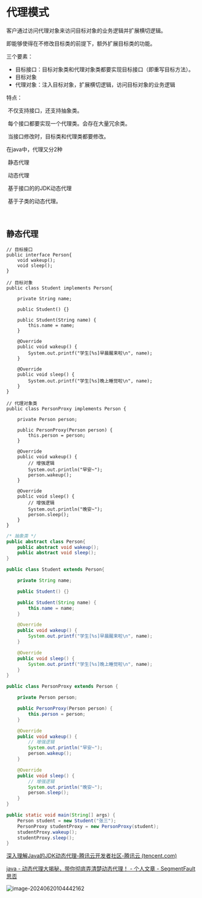 # 代理模式

客户通过访问代理对象来访问目标对象的业务逻辑并扩展横切逻辑。

即能够使得在不修改目标类的前提下，额外扩展目标类的功能。



三个要素：

- 目标接口：目标对象类和代理对象类都要实现目标接口（即重写目标方法）。
- 目标对象
- 代理对象：注入目标对象，扩展横切逻辑，访问目标对象的业务逻辑



特点：

​	不仅支持接口，还支持抽象类。

​	每个接口都要实现一个代理类。会存在大量冗余类。

​	当接口修改时，目标类和代理类都要修改。



在java中，代理又分2种

​	静态代理

​	动态代理

​		基于接口的的JDK动态代理

​		基于子类的动态代理。

​	

## 静态代理

```
// 目标接口
public interface Person{
	void wakeup();
	void sleep();
}

// 目标对象
public class Student implements Person{

    private String name;

    public Student() {}

    public Student(String name) {
        this.name = name;
    }

    @Override
    public void wakeup() {
        System.out.printf("学生[%s]早晨醒来啦\n", name);
    }

    @Override
    public void sleep() {
        System.out.printf("学生[%s]晚上睡觉啦\n", name);
    }
}

// 代理对象类
public class PersonProxy implements Person {

    private Person person;

    public PersonProxy(Person person) {
        this.person = person;
    }

    @Override
    public void wakeup() {
    	// 增强逻辑
        System.out.println("早安~");
        person.wakeup();
    }

    @Override
    public void sleep() {
	    // 增强逻辑
        System.out.println("晚安~");
        person.sleep();
    }
}
```

```java
/* 抽象类 */
public abstract class Person{
	public abstract void wakeup();
	public abstract void sleep();
}

public class Student extends Person{

    private String name;

    public Student() {}

    public Student(String name) {
        this.name = name;
    }

    @Override
    public void wakeup() {
        System.out.printf("学生[%s]早晨醒来啦\n", name);
    }

    @Override
    public void sleep() {
        System.out.printf("学生[%s]晚上睡觉啦\n", name);
    }
}

public class PersonProxy extends Person {

    private Person person;

    public PersonProxy(Person person) {
        this.person = person;
    }

    @Override
    public void wakeup() {
    	// 增强逻辑
        System.out.println("早安~");
        person.wakeup();
    }

    @Override
    public void sleep() {
	    // 增强逻辑
        System.out.println("晚安~");
        person.sleep();
    }
}
```



```java
public static void main(String[] args) {
    Person student = new Student("张三");
    PersonProxy studentProxy = new PersonProxy(student);
    studentProxy.wakeup();
    studentProxy.sleep();
}
```

[深入理解Java的JDK动态代理-腾讯云开发者社区-腾讯云 (tencent.com)](https://cloud.tencent.com/developer/article/2429520)

[java - 动态代理大揭秘，带你彻底弄清楚动态代理！ - 个人文章 - SegmentFault 思否](https://segmentfault.com/a/1190000040680716)

![image-20240620104442162](https://cdn.jsdelivr.net/gh/sword4869/pic1@main/images/202406201044227.png)